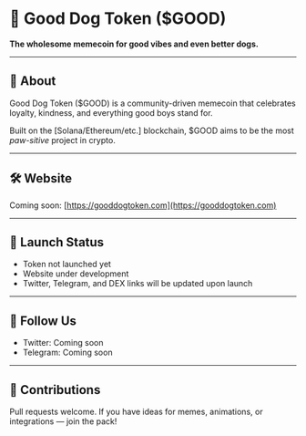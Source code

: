 # 🐶 Good Dog Token ($GOOD)

**The wholesome memecoin for good vibes and even better dogs.**

---

## 🌟 About

Good Dog Token ($GOOD) is a community-driven memecoin that celebrates loyalty, kindness, and everything good boys stand for.

Built on the [Solana/Ethereum/etc.] blockchain, $GOOD aims to be the most *paw-sitive* project in crypto.

---

## 🛠 Website

Coming soon: [https://gooddogtoken.com](https://gooddogtoken.com)

---

## 🚀 Launch Status

- Token not launched yet
- Website under development
- Twitter, Telegram, and DEX links will be updated upon launch

---

## 📱 Follow Us

- Twitter: Coming soon
- Telegram: Coming soon

---

## 🤝 Contributions

Pull requests welcome. If you have ideas for memes, animations, or integrations — join the pack!
